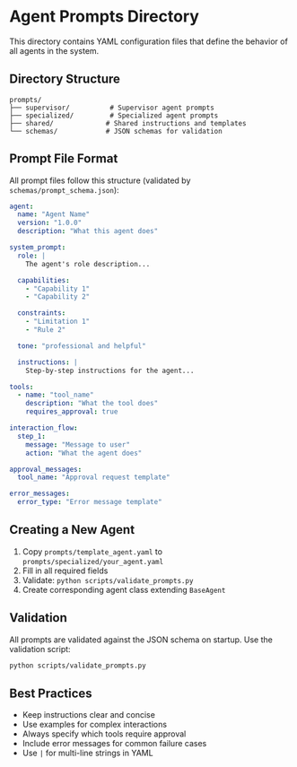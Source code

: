 # Agent Prompts Directory

This directory contains YAML configuration files that define the behavior of all agents in the system.

## Directory Structure

```
prompts/
├── supervisor/          # Supervisor agent prompts
├── specialized/         # Specialized agent prompts
├── shared/             # Shared instructions and templates
└── schemas/            # JSON schemas for validation
```

## Prompt File Format

All prompt files follow this structure (validated by `schemas/prompt_schema.json`):

```yaml
agent:
  name: "Agent Name"
  version: "1.0.0"
  description: "What this agent does"

system_prompt:
  role: |
    The agent's role description...

  capabilities:
    - "Capability 1"
    - "Capability 2"

  constraints:
    - "Limitation 1"
    - "Rule 2"

  tone: "professional and helpful"

  instructions: |
    Step-by-step instructions for the agent...

tools:
  - name: "tool_name"
    description: "What the tool does"
    requires_approval: true

interaction_flow:
  step_1:
    message: "Message to user"
    action: "What the agent does"

approval_messages:
  tool_name: "Approval request template"

error_messages:
  error_type: "Error message template"
```

## Creating a New Agent

1. Copy `prompts/template_agent.yaml` to `prompts/specialized/your_agent.yaml`
2. Fill in all required fields
3. Validate: `python scripts/validate_prompts.py`
4. Create corresponding agent class extending `BaseAgent`

## Validation

All prompts are validated against the JSON schema on startup. Use the validation script:

```bash
python scripts/validate_prompts.py
```

## Best Practices

- Keep instructions clear and concise
- Use examples for complex interactions
- Always specify which tools require approval
- Include error messages for common failure cases
- Use `|` for multi-line strings in YAML

